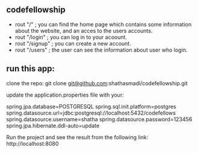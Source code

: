 
## codefellowship
- rout "/" ; you can find the home page which contains some information about the website, and an acces to the users accounts.
- rout "/login" ; you can log in to your acoount.
- rout "/signup" ; you can create a new account.
- rout "/users" ; the user can see the information about user who login.

## run this app:

clone the repo: git clone git@github.com:shathasmadi/codefellowship.git

update the application.properties file with your:

spring.jpa.database=POSTGRESQL
spring.sql.init.platform=postgres
spring.datasource.url=jdbc:postgresql://localhost:5432/codefellows
spring.datasource.username=shatha
spring.datasource.password=123456
spring.jpa.hibernate.ddl-auto=update

Run the project and see the result from the following link: http://localhost:8080

